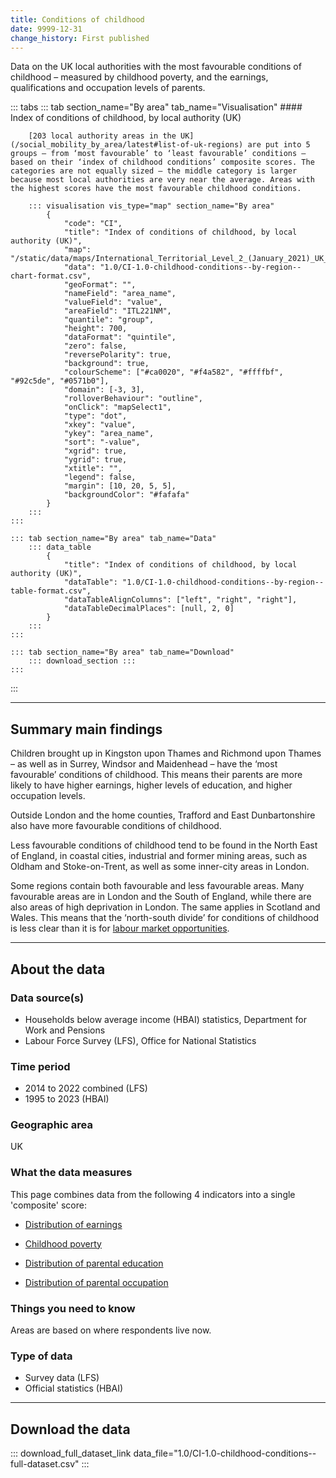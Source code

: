 ```yaml
---
title: Conditions of childhood
date: 9999-12-31
change_history: First published
---
```


Data on the UK local authorities with the most favourable conditions of childhood – measured by childhood poverty, and the earnings, qualifications and occupation levels of parents.

::: tabs
    ::: tab section_name="By area" tab_name="Visualisation"
        #### Index of conditions of childhood, by local authority (UK)

        [203 local authority areas in the UK](/social_mobility_by_area/latest#list-of-uk-regions) are put into 5 groups – from ‘most favourable’ to ‘least favourable’ conditions – based on their ‘index of childhood conditions’ composite scores. The categories are not equally sized – the middle category is larger because most local authorities are very near the average. Areas with the highest scores have the most favourable childhood conditions.

        ::: visualisation vis_type="map" section_name="By area"
            {
                "code": "CI",
                "title": "Index of conditions of childhood, by local authority (UK)",
                "map": "/static/data/maps/International_Territorial_Level_2_(January_2021)_UK_BUC.json",
                "data": "1.0/CI-1.0-childhood-conditions--by-region--chart-format.csv",
                "geoFormat": "",
                "nameField": "area_name",
                "valueField": "value",
                "areaField": "ITL221NM",
                "quantile": "group",
                "height": 700,
                "dataFormat": "quintile",
                "zero": false,
                "reversePolarity": true,
                "background": true,
                "colourScheme": ["#ca0020", "#f4a582", "#ffffbf", "#92c5de", "#0571b0"],
                "domain": [-3, 3],
                "rolloverBehaviour": "outline",
                "onClick": "mapSelect1",
                "type": "dot",
                "xkey": "value",
                "ykey": "area_name",
                "sort": "-value",
                "xgrid": true,
                "ygrid": true,
                "xtitle": "",
                "legend": false,
                "margin": [10, 20, 5, 5],
                "backgroundColor": "#fafafa"
            }
        :::
    :::

    ::: tab section_name="By area" tab_name="Data"
        ::: data_table
            {
                "title": "Index of conditions of childhood, by local authority (UK)",
                "dataTable": "1.0/CI-1.0-childhood-conditions--by-region--table-format.csv",
                "dataTableAlignColumns": ["left", "right", "right"],
                "dataTableDecimalPlaces": [null, 2, 0]
            }
        :::
    :::

    ::: tab section_name="By area" tab_name="Download"
        ::: download_section :::
    :::
:::

---

## Summary main findings
Children brought up in Kingston upon Thames and Richmond upon Thames – as well as in Surrey, Windsor and Maidenhead – have the ‘most favourable’ conditions of childhood. This means their parents are more likely to have higher earnings, higher levels of education, and higher occupation levels.

Outside London and the home counties, Trafford and East Dunbartonshire also have more favourable conditions of childhood.

Less favourable conditions of childhood tend to be found in the North East of England, in coastal cities, industrial and former mining areas, such as Oldham and Stoke-on-Trent, as well as some inner-city areas in London.

Some regions contain both favourable and less favourable areas. Many favourable areas are in London and the South of England, while there are also areas of high deprivation in London. The same applies in Scotland and Wales. This means that the ‘north-south divide’ for conditions of childhood is less clear than it is for [labour market opportunities](/drivers_of_social_mobility/composite_indices/labour_market_opportunities/latest).

---

## About the data

### Data source(s)
* Households below average income (HBAI) statistics, Department for Work and Pensions
* Labour Force Survey (LFS), Office for National Statistics

### Time period
* 2014 to 2022 combined (LFS)
* 1995 to 2023 (HBAI)

### Geographic area
UK

### What the data measures

This page combines data from the following 4 indicators into a single 'composite' score:

* [Distribution of earnings]()

* [Childhood poverty]()

* [Distribution of parental education]()

* [Distribution of parental occupation]()

### Things you need to know
Areas are based on where respondents live now.

### Type of data
* Survey data (LFS)
* Official statistics (HBAI)

---

## Download the data

::: download_full_dataset_link data_file="1.0/CI-1.0-childhood-conditions--full-dataset.csv" :::
